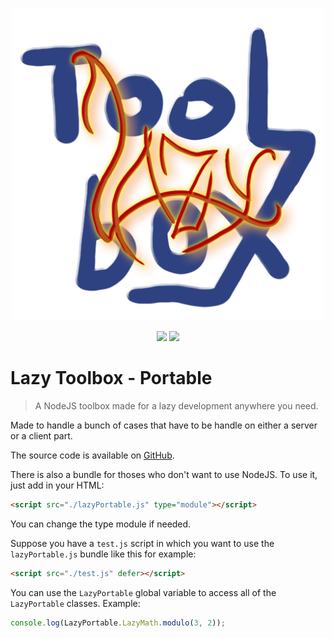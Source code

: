 <p align="center">
    <img src="/doc/img/logo.png" alt="logo" height="500" width="500">
</p>

<p align="center">
    <img  src="https://img.shields.io/badge/license-MIT-green">
    <img  src="https://img.shields.io/badge/typescript-v4.8.4-orange">
</p>

# Lazy Toolbox - Portable

> A NodeJS toolbox made for a lazy development anywhere you need.

Made to handle a bunch of cases that have to be handle on either a server or a client part.

The source code is available on [GitHub](https://github.com/FriquetLuca/lazy-toolbox).

There is also a bundle for thoses who don't want to use NodeJS.
To use it, just add in your HTML:
```HTML
<script src="./lazyPortable.js" type="module"></script>
```
You can change the type module if needed.

Suppose you have a `test.js` script in which you want to use the `lazyPortable.js` bundle like this for example:
```HTML
<script src="./test.js" defer></script>
```
You can use the `LazyPortable` global variable to access all of the `LazyPortable` classes.
Example:
```js
console.log(LazyPortable.LazyMath.modulo(3, 2));
```